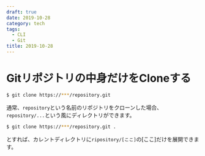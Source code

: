 ```yaml
---
draft: true
date: 2019-10-28
category: tech
tags:
  - CLI
  - Git
title: 2019-10-28
---
```


# Gitリポジトリの中身だけをCloneする

```sh
$ git clone https://***/repository.git
```

通常、`repository`という名前のリポジトリをクローンした場合、`repository/...`という風にディレクトリができます。

```sh
$ git clone https://***/repository.git .
```

とすれば、カレントディレクトリに`ripository/[ここ]`の[ここ]だけを展開できます。

